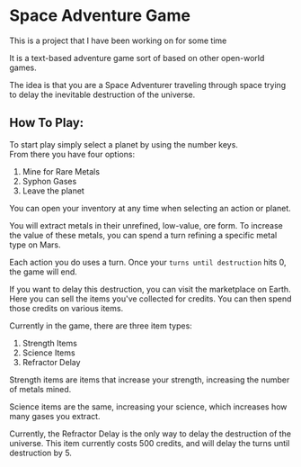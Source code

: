 # Space Adventure Game

This is a project that I have been working on for some time

It is a text-based adventure game sort of based on other open-world games.

The idea is that you are a Space Adventurer traveling through space trying to delay the inevitable destruction of the universe.

## How To Play:

To start play simply select a planet by using the number keys. \
From there you have four options:
1. Mine for Rare Metals
2. Syphon Gases
3. Leave the planet

You can open your inventory at any time when selecting an action or planet.

You will extract metals in their unrefined, low-value, ore form. 
To increase the value of these metals, you can spend a turn refining a specific metal type on Mars. 

Each action you do uses a turn. 
Once your ```turns until destruction``` hits 0, the game will end. 

If you want to delay this destruction, you can visit the marketplace on Earth. 
Here you can sell the items you've collected for credits.
You can then spend those credits on various items. 

Currently in the game, there are three item types:
1. Strength Items
2. Science Items
3. Refractor Delay

Strength items are items that increase your strength, increasing the number of metals mined.

Science items are the same, increasing your science, which increases how many gases you extract.

Currently, the Refractor Delay is the only way to delay the destruction of the universe. 
This item currently costs 500 credits, and will delay the turns until destruction by 5.